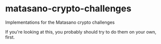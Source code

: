 # matasano-crypto-challenges
Implementations for the Matasano crypto challenges

If you're looking at this, you probably should try to do them on your own, first.